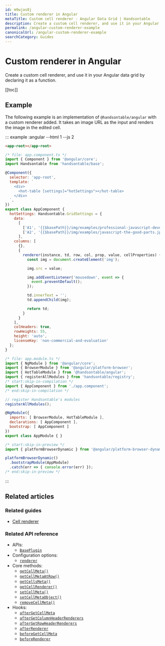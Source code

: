 ```yaml
---
id: m9wjas8j
title: Custom renderer in Angular
metaTitle: Custom cell renderer - Angular Data Grid | Handsontable
description: Create a custom cell renderer, and use it in your Angular data grid by declaring it as a function.
permalink: /angular-custom-renderer-example
canonicalUrl: /angular-custom-renderer-example
searchCategory: Guides
---
```


# Custom renderer in Angular

Create a custom cell renderer, and use it in your Angular data grid by declaring it as a function.

[[toc]]

## Example

The following example is an implementation of `@handsontable/angular` with a custom renderer added. It takes an image URL as the input and renders the image in the edited cell.

::: example :angular --html 1 --js 2

```html
<app-root></app-root>
```

```js
/* file: app.component.ts */
import { Component } from '@angular/core';
import Handsontable from 'handsontable/base';

@Component({
  selector: 'app-root',
  template: `
    <div>
      <hot-table [settings]="hotSettings"></hot-table>
    </div>
  `,
})
export class AppComponent {
  hotSettings: Handsontable.GridSettings = {
    data:
      [
        ['A1', '{{$basePath}}/img/examples/professional-javascript-developers-nicholas-zakas.jpg'],
        ['A2', '{{$basePath}}/img/examples/javascript-the-good-parts.jpg']
      ],
    columns: [
      {},
      {
        renderer(instance, td, row, col, prop, value, cellProperties) {
          const img = document.createElement('img');

          img.src = value;

          img.addEventListener('mousedown', event => {
            event.preventDefault();
          });

          td.innerText = '';
          td.appendChild(img);

          return td;
        }
      }
    ],
    colHeaders: true,
    rowHeights: 55,
    height: 'auto',
    licenseKey: 'non-commercial-and-evaluation'
  };
}

/* file: app.module.ts */
import { NgModule } from '@angular/core';
import { BrowserModule } from '@angular/platform-browser';
import { HotTableModule } from '@handsontable/angular';
import { registerAllModules } from 'handsontable/registry';
/* start:skip-in-compilation */
import { AppComponent } from './app.component';
/* end:skip-in-compilation */

// register Handsontable's modules
registerAllModules();

@NgModule({
  imports: [ BrowserModule, HotTableModule ],
  declarations: [ AppComponent ],
  bootstrap: [ AppComponent ]
})
export class AppModule { }

/* start:skip-in-preview */
import { platformBrowserDynamic } from '@angular/platform-browser-dynamic';

platformBrowserDynamic()
  .bootstrapModule(AppModule)
  .catch(err => { console.error(err) });
/* end:skip-in-preview */
```

:::

## Related articles

### Related guides

<div class="boxes-list gray">

- [Cell renderer](@/guides/cell-functions/cell-renderer.md)

</div>

### Related API reference

- APIs:
  - [`BasePlugin`](@/api/basePlugin.md)
- Configuration options:
  - [`renderer`](@/api/options.md#renderer)
- Core methods:
  - [`getCellMeta()`](@/api/core.md#getcellmeta)
  - [`getCellMetaAtRow()`](@/api/core.md#getcellmetaatrow)
  - [`getCellsMeta()`](@/api/core.md#getcellsmeta)
  - [`getCellRenderer()`](@/api/core.md#getcellrenderer)
  - [`setCellMeta()`](@/api/core.md#setcellmeta)
  - [`setCellMetaObject()`](@/api/core.md#setcellmetaobject)
  - [`removeCellMeta()`](@/api/core.md#removecellmeta)
- Hooks:
  - [`afterGetCellMeta`](@/api/hooks.md#aftergetcellmeta)
  - [`afterGetColumnHeaderRenderers`](@/api/hooks.md#aftergetcolumnheaderrenderers)
  - [`afterGetRowHeaderRenderers`](@/api/hooks.md#aftergetrowheaderrenderers)
  - [`afterRenderer`](@/api/hooks.md#afterrenderer)
  - [`beforeGetCellMeta`](@/api/hooks.md#beforegetcellmeta)
  - [`beforeRenderer`](@/api/hooks.md#beforerenderer)

